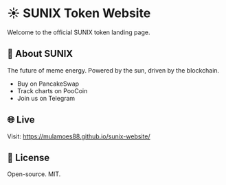 
# ☀️ SUNIX Token Website

Welcome to the official SUNIX token landing page.

## 🚀 About SUNIX
The future of meme energy. Powered by the sun, driven by the blockchain.

- Buy on PancakeSwap
- Track charts on PooCoin
- Join us on Telegram

## 🌐 Live
Visit: https://mulamoes88.github.io/sunix-website/

## 📄 License
Open-source. MIT.
